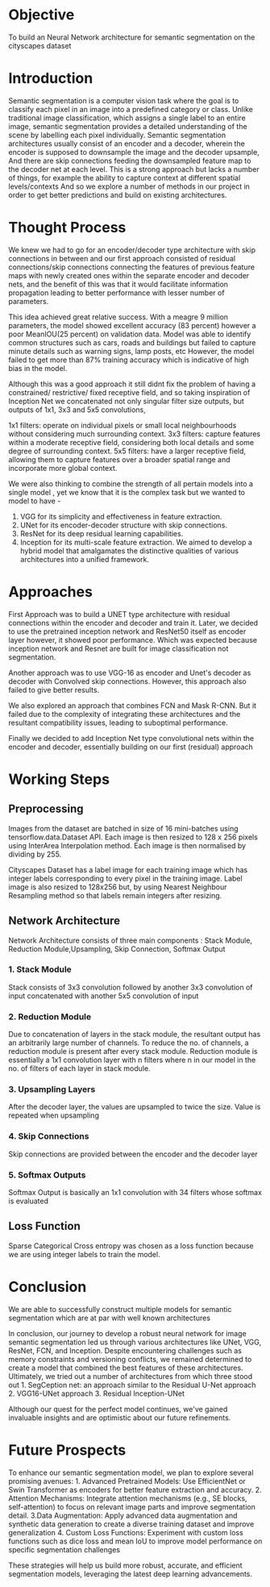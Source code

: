 # Objective
To build an Neural Network architecture for semantic segmentation on the cityscapes dataset 

# Introduction
Semantic segmentation is  a computer vision task where the goal is to classify each pixel in an image into a predefined category or class. Unlike traditional image classification, which assigns a single label to an entire image, semantic segmentation provides a detailed understanding of the scene by labelling each pixel individually. 
Semantic segmentation architectures usually consist of  an encoder and a decoder,
wherein the encoder is supposed to downsample the image and the decoder upsample,
And there are skip connections feeding the downsampled feature map to the decoder net at each level.
This is a strong approach but lacks a number of things, for example the ability to capture context at different spatial levels/contexts 
And so we explore a number of methods in our project in order to get better predictions and build on existing architectures.

# Thought Process
We knew we had to go for an encoder/decoder type architecture with skip connections in between and our first approach consisted of residual connections/skip connections connecting the features of previous feature maps with newly created ones within the separate encoder and decoder nets, and the benefit of this was that it would facilitate information propagation leading to better performance with lesser number of parameters.

This idea achieved great relative success. With a meagre 9 million parameters, the model showed excellent accuracy (83 percent) however a poor MeanIOU(25 percent) on validation data.
Model was able to identify common structures such as cars, roads and buildings but failed to capture minute details such as warning signs, lamp posts, etc 
However, the model failed to get more than 87% training accuracy which is indicative of high bias in the model.

Although this was a good approach it still didnt fix the problem of having a constrained/ restrictive/ fixed receptive field, and so taking inspiration of Inception Net  we concatenated not only singular filter size outputs, but outputs of  1x1, 3x3 and 5x5 convolutions,

1x1 filters: operate on individual pixels or small local neighbourhoods without considering much surrounding context.
3x3 filters: capture features within a moderate receptive field, considering both local details and some degree of surrounding context.
5x5 filters: have a larger receptive field, allowing them to capture features over a broader spatial range and incorporate more global context.

We were also thinking to combine the strength of  all pertain models into a single model , yet we know that it is the complex task but we wanted to model to have -
1. VGG for its simplicity and effectiveness in feature extraction.
2. UNet for its encoder-decoder structure with skip connections.
3. ResNet for its deep residual learning capabilities.
4. Inception for its multi-scale feature extraction.
We aimed to develop a hybrid model that amalgamates the distinctive qualities of various architectures into a unified framework.

# Approaches
First Approach was to build a UNET type architecture with residual connections within the encoder and decoder and train it. 
Later, we decided to use the pretrained inception network and ResNet50  itself as encoder layer however, it showed poor performance. Which was expected because inception network and Resnet are built for image classification not segmentation.

Another approach was to use VGG-16 as encoder and Unet's decoder as decoder with Convolved skip connections. However, this approach also failed to give better results. 

We also explored an approach that combines FCN  and Mask R-CNN. But it failed due to the complexity of integrating these architectures and the resultant compatibility issues, leading to suboptimal performance.

Finally we decided to add Inception Net type convolutional nets within the encoder and decoder, essentially building on our first (residual) approach


# Working Steps
## Preprocessing
Images from the dataset are batched in size of 16 mini-batches using tensorflow.data.Dataset API. Each image is then resized to 128 x 256 pixels using InterArea Interpolation method. Each image is then normalised by dividing by 255. 

Cityscapes Dataset has a label image for each training image which has integer labels corresponding to every pixel in the training image. Label image is also resized to 128x256 but, by using Nearest Neighbour Resampling method so that labels remain integers after resizing. 

## Network Architecture
Network Architecture consists of  three main components : Stack Module, Reduction Module,Upsampling, Skip Connection, Softmax Output

### 1. Stack Module
Stack consists of 3x3 convolution followed by another 3x3 convolution of input 
concatenated with another 5x5 convolution of input

### 2. Reduction Module
Due to concatenation of layers in the stack module, the resultant output has an arbitrarily large number of channels. To reduce the no. of channels, a reduction module is present after every stack module. Reduction module is essentially a 1x1 convolution layer with n filters where n in our model in the no. of filters of each layer in stack module.

### 3. Upsampling Layers
After the decoder layer, the values are upsampled to twice the size. Value is repeated when upsampling

### 4. Skip Connections
Skip connections are provided between the encoder and the decoder layer

### 5. Softmax Outputs
Softmax Output is basically an 1x1 convolution with 34 filters whose softmax is evaluated

## Loss Function
Sparse Categorical Cross entropy was chosen as a loss function because we are using integer labels to train the model. 

# Conclusion
We are able to successfully construct multiple models for semantic segmentation which  are at par with well known architectures 


In conclusion, our journey to develop a robust neural network for image semantic segmentation led us through various architectures like UNet, VGG, ResNet, FCN, and Inception. Despite encountering challenges such as memory constraints and versioning conflicts, we remained determined to create a model that combined the best features of these architectures.
Ultimately, we tried out a number of architectures from which three stood out
    1. SegCeption net: an approach similar to the Residual U-Net approach
    2. VGG16-UNet approach
    3. Residual Inception-UNet

Although our quest for the perfect model continues, we've gained invaluable insights and are optimistic about our future refinements.

# Future Prospects
To enhance our semantic segmentation model, we plan to explore several promising avenues:
    1. Advanced Pretrained Models: Use EfficientNet or Swin Transformer as encoders for better feature extraction and accuracy.
    2. Attention Mechanisms: Integrate attention mechanisms (e.g., SE blocks, self-attention) to focus on relevant image parts and improve segmentation detail.
    3.Data Augmentation: Apply advanced data augmentation and synthetic data generation to create a diverse training dataset and improve generalization
    4. Custom Loss Functions: Experiment with custom loss functions such as dice loss and mean IoU to improve model performance on specific segmentation challenges
    
These strategies will help us build more robust, accurate, and efficient segmentation models, leveraging the latest deep learning advancements.





